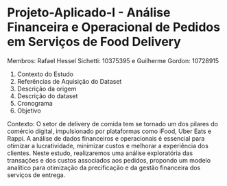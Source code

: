 # Projeto-Aplicado-I - Análise Financeira e Operacional de Pedidos em Serviços de Food Delivery
Membros: Rafael Hessel Sichetti: 10375395 e Guilherme Gordon: 10728915

1. Contexto do Estudo
2. Referências de Aquisição do Dataset
3. Descrição da origem
4. Descrição do dataset
5. Cronograma
6. Objetivo

Contexto: O setor de delivery de comida tem se tornado um dos pilares do comércio digital, impulsionado por plataformas como iFood, Uber Eats e Rappi. A análise de dados financeiros e operacionais é essencial para otimizar a lucratividade, minimizar custos e melhorar a experiência dos clientes. Neste estudo, realizaremos uma análise exploratória das transações e dos custos associados aos pedidos, propondo um modelo analítico para otimização da precificação e da gestão financeira dos serviços de entrega.
